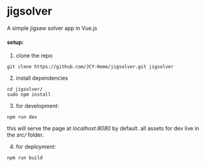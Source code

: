 # jigsolver
A simple jigsaw solver app in Vue.js

#### setup:
1) clone the repo

`git clone https://github.com/JCY-Home/jigsolver.git jigsolver`

2) install dependencies

```
cd jigsolver/
sudo npm install
```

3) for development:

`npm run dev`

this will serve the page at *localhost:8080* by default.
all assets for dev live in the *src/* folder.

4) for deployment:

`npm run build`


